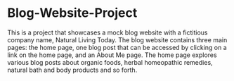 # Blog-Website-Project

This is a project that showcases a mock blog website with a fictitious company name, Natural Living Today. 
The blog website contains three main pages: the home page, one blog post that can be accessed by clicking on a link on the home page, and an About Me page. 
The home page explores various blog posts about organic foods, herbal homeopathic remedies, natural bath and body products and so forth. 
